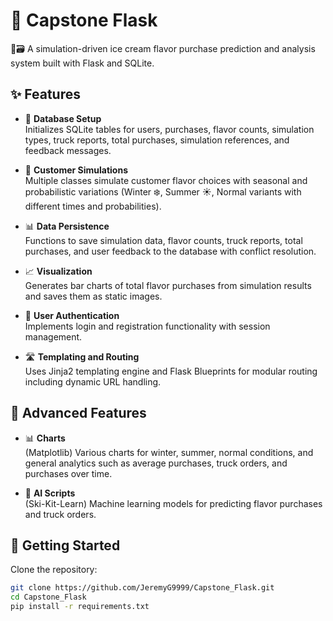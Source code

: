 # 🍦 Capstone Flask

🐍🗃️ A simulation-driven ice cream flavor purchase prediction and analysis system built with Flask and SQLite.

## ✨ Features

- 💾 **Database Setup**  
  Initializes SQLite tables for users, purchases, flavor counts, simulation types, truck reports, total purchases, simulation references, and feedback messages.

- 🎲 **Customer Simulations**  
  Multiple classes simulate customer flavor choices with seasonal and probabilistic variations (Winter ❄️, Summer ☀️, Normal variants with different times and probabilities).

- 📊 **Data Persistence**  
  Functions to save simulation data, flavor counts, truck reports, total purchases, and user feedback to the database with conflict resolution.

- 📈 **Visualization**  
  Generates bar charts of total flavor purchases from simulation results and saves them as static images.

- 🔐 **User Authentication**  
  Implements login and registration functionality with session management.

- 🛣️ **Templating and Routing**  
  Uses Jinja2 templating engine and Flask Blueprints for modular routing including dynamic URL handling.

## 🚀 Advanced Features

- 📊 **Charts**  
  (Matplotlib) Various charts for winter, summer, normal conditions, and general analytics such as average purchases, truck orders, and purchases over time.

- 🤖 **AI Scripts**  
  (Ski-Kit-Learn) Machine learning models for predicting flavor purchases and truck orders.

## 🏁 Getting Started

Clone the repository:

```bash
git clone https://github.com/JeremyG9999/Capstone_Flask.git
cd Capstone_Flask
pip install -r requirements.txt
